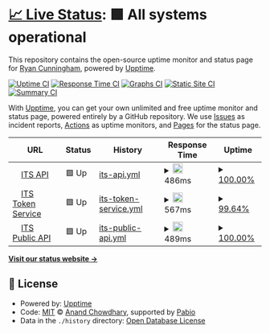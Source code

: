 # [📈 Live Status](https://demo.upptime.js.org): <!--live status--> **🟩 All systems operational**

This repository contains the open-source uptime monitor and status page for [Ryan Cunningham](https://demo.upptime.js.org), powered by [Upptime](https://github.com/upptime/upptime).

[![Uptime CI](https://github.com/Blue-Fin-Ryan-Cunningham/BlueFinAPIs-UppTime/workflows/Uptime%20CI/badge.svg)](https://github.com/Blue-Fin-Ryan-Cunningham/BlueFinAPIs-UppTime/actions?query=workflow%3A%22Uptime+CI%22)
[![Response Time CI](https://github.com/Blue-Fin-Ryan-Cunningham/BlueFinAPIs-UppTime/workflows/Response%20Time%20CI/badge.svg)](https://github.com/Blue-Fin-Ryan-Cunningham/BlueFinAPIs-UppTime/actions?query=workflow%3A%22Response+Time+CI%22)
[![Graphs CI](https://github.com/Blue-Fin-Ryan-Cunningham/BlueFinAPIs-UppTime/workflows/Graphs%20CI/badge.svg)](https://github.com/Blue-Fin-Ryan-Cunningham/BlueFinAPIs-UppTime/actions?query=workflow%3A%22Graphs+CI%22)
[![Static Site CI](https://github.com/Blue-Fin-Ryan-Cunningham/BlueFinAPIs-UppTime/workflows/Static%20Site%20CI/badge.svg)](https://github.com/Blue-Fin-Ryan-Cunningham/BlueFinAPIs-UppTime/actions?query=workflow%3A%22Static+Site+CI%22)
[![Summary CI](https://github.com/Blue-Fin-Ryan-Cunningham/BlueFinAPIs-UppTime/workflows/Summary%20CI/badge.svg)](https://github.com/Blue-Fin-Ryan-Cunningham/BlueFinAPIs-UppTime/actions?query=workflow%3A%22Summary+CI%22)

With [Upptime](https://upptime.js.org), you can get your own unlimited and free uptime monitor and status page, powered entirely by a GitHub repository. We use [Issues](https://github.com/Blue-Fin-Ryan-Cunningham/BlueFinAPIs-UppTime/issues) as incident reports, [Actions](https://github.com/Blue-Fin-Ryan-Cunningham/BlueFinAPIs-UppTime/actions) as uptime monitors, and [Pages](https://demo.upptime.js.org) for the status page.

<!--start: status pages-->
<!-- This summary is generated by Upptime (https://github.com/upptime/upptime) -->
<!-- Do not edit this manually, your changes will be overwritten -->
<!-- prettier-ignore -->
| URL | Status | History | Response Time | Uptime |
| --- | ------ | ------- | ------------- | ------ |
| <img alt="" src="https://icons.duckduckgo.com/ip3/itsbackofficeapi.azurewebsites.net.ico" height="13"> [ITS API](https://itsbackofficeapi.azurewebsites.net/swagger/index.html) | 🟩 Up | [its-api.yml](https://github.com/Blue-Fin-Ryan-Cunningham/BlueFinAPIs-UppTime/commits/HEAD/history/its-api.yml) | <details><summary><img alt="Response time graph" src="./graphs/its-api/response-time-week.png" height="20"> 486ms</summary><br><a href="https://Blue-Fin-Ryan-Cunningham.github.io/Blue-Fin-Ryan-Cunningham/BlueFinAPIs-UppTime/history/its-api"><img alt="Response time 562" src="https://img.shields.io/endpoint?url=https%3A%2F%2Fraw.githubusercontent.com%2FBlue-Fin-Ryan-Cunningham%2FBlueFinAPIs-UppTime%2FHEAD%2Fapi%2Fits-api%2Fresponse-time.json"></a><br><a href="https://Blue-Fin-Ryan-Cunningham.github.io/Blue-Fin-Ryan-Cunningham/BlueFinAPIs-UppTime/history/its-api"><img alt="24-hour response time 512" src="https://img.shields.io/endpoint?url=https%3A%2F%2Fraw.githubusercontent.com%2FBlue-Fin-Ryan-Cunningham%2FBlueFinAPIs-UppTime%2FHEAD%2Fapi%2Fits-api%2Fresponse-time-day.json"></a><br><a href="https://Blue-Fin-Ryan-Cunningham.github.io/Blue-Fin-Ryan-Cunningham/BlueFinAPIs-UppTime/history/its-api"><img alt="7-day response time 486" src="https://img.shields.io/endpoint?url=https%3A%2F%2Fraw.githubusercontent.com%2FBlue-Fin-Ryan-Cunningham%2FBlueFinAPIs-UppTime%2FHEAD%2Fapi%2Fits-api%2Fresponse-time-week.json"></a><br><a href="https://Blue-Fin-Ryan-Cunningham.github.io/Blue-Fin-Ryan-Cunningham/BlueFinAPIs-UppTime/history/its-api"><img alt="30-day response time 511" src="https://img.shields.io/endpoint?url=https%3A%2F%2Fraw.githubusercontent.com%2FBlue-Fin-Ryan-Cunningham%2FBlueFinAPIs-UppTime%2FHEAD%2Fapi%2Fits-api%2Fresponse-time-month.json"></a><br><a href="https://Blue-Fin-Ryan-Cunningham.github.io/Blue-Fin-Ryan-Cunningham/BlueFinAPIs-UppTime/history/its-api"><img alt="1-year response time 562" src="https://img.shields.io/endpoint?url=https%3A%2F%2Fraw.githubusercontent.com%2FBlue-Fin-Ryan-Cunningham%2FBlueFinAPIs-UppTime%2FHEAD%2Fapi%2Fits-api%2Fresponse-time-year.json"></a></details> | <details><summary><a href="https://Blue-Fin-Ryan-Cunningham.github.io/Blue-Fin-Ryan-Cunningham/BlueFinAPIs-UppTime/history/its-api">100.00%</a></summary><a href="https://Blue-Fin-Ryan-Cunningham.github.io/Blue-Fin-Ryan-Cunningham/BlueFinAPIs-UppTime/history/its-api"><img alt="All-time uptime 99.99%" src="https://img.shields.io/endpoint?url=https%3A%2F%2Fraw.githubusercontent.com%2FBlue-Fin-Ryan-Cunningham%2FBlueFinAPIs-UppTime%2FHEAD%2Fapi%2Fits-api%2Fuptime.json"></a><br><a href="https://Blue-Fin-Ryan-Cunningham.github.io/Blue-Fin-Ryan-Cunningham/BlueFinAPIs-UppTime/history/its-api"><img alt="24-hour uptime 100.00%" src="https://img.shields.io/endpoint?url=https%3A%2F%2Fraw.githubusercontent.com%2FBlue-Fin-Ryan-Cunningham%2FBlueFinAPIs-UppTime%2FHEAD%2Fapi%2Fits-api%2Fuptime-day.json"></a><br><a href="https://Blue-Fin-Ryan-Cunningham.github.io/Blue-Fin-Ryan-Cunningham/BlueFinAPIs-UppTime/history/its-api"><img alt="7-day uptime 100.00%" src="https://img.shields.io/endpoint?url=https%3A%2F%2Fraw.githubusercontent.com%2FBlue-Fin-Ryan-Cunningham%2FBlueFinAPIs-UppTime%2FHEAD%2Fapi%2Fits-api%2Fuptime-week.json"></a><br><a href="https://Blue-Fin-Ryan-Cunningham.github.io/Blue-Fin-Ryan-Cunningham/BlueFinAPIs-UppTime/history/its-api"><img alt="30-day uptime 100.00%" src="https://img.shields.io/endpoint?url=https%3A%2F%2Fraw.githubusercontent.com%2FBlue-Fin-Ryan-Cunningham%2FBlueFinAPIs-UppTime%2FHEAD%2Fapi%2Fits-api%2Fuptime-month.json"></a><br><a href="https://Blue-Fin-Ryan-Cunningham.github.io/Blue-Fin-Ryan-Cunningham/BlueFinAPIs-UppTime/history/its-api"><img alt="1-year uptime 99.99%" src="https://img.shields.io/endpoint?url=https%3A%2F%2Fraw.githubusercontent.com%2FBlue-Fin-Ryan-Cunningham%2FBlueFinAPIs-UppTime%2FHEAD%2Fapi%2Fits-api%2Fuptime-year.json"></a></details>
| <img alt="" src="https://icons.duckduckgo.com/ip3/its-tokenserviceapi.azurewebsites.net.ico" height="13"> [ITS Token Service](https://its-tokenserviceapi.azurewebsites.net/.well-known/openid-configuration) | 🟩 Up | [its-token-service.yml](https://github.com/Blue-Fin-Ryan-Cunningham/BlueFinAPIs-UppTime/commits/HEAD/history/its-token-service.yml) | <details><summary><img alt="Response time graph" src="./graphs/its-token-service/response-time-week.png" height="20"> 567ms</summary><br><a href="https://Blue-Fin-Ryan-Cunningham.github.io/Blue-Fin-Ryan-Cunningham/BlueFinAPIs-UppTime/history/its-token-service"><img alt="Response time 561" src="https://img.shields.io/endpoint?url=https%3A%2F%2Fraw.githubusercontent.com%2FBlue-Fin-Ryan-Cunningham%2FBlueFinAPIs-UppTime%2FHEAD%2Fapi%2Fits-token-service%2Fresponse-time.json"></a><br><a href="https://Blue-Fin-Ryan-Cunningham.github.io/Blue-Fin-Ryan-Cunningham/BlueFinAPIs-UppTime/history/its-token-service"><img alt="24-hour response time 540" src="https://img.shields.io/endpoint?url=https%3A%2F%2Fraw.githubusercontent.com%2FBlue-Fin-Ryan-Cunningham%2FBlueFinAPIs-UppTime%2FHEAD%2Fapi%2Fits-token-service%2Fresponse-time-day.json"></a><br><a href="https://Blue-Fin-Ryan-Cunningham.github.io/Blue-Fin-Ryan-Cunningham/BlueFinAPIs-UppTime/history/its-token-service"><img alt="7-day response time 567" src="https://img.shields.io/endpoint?url=https%3A%2F%2Fraw.githubusercontent.com%2FBlue-Fin-Ryan-Cunningham%2FBlueFinAPIs-UppTime%2FHEAD%2Fapi%2Fits-token-service%2Fresponse-time-week.json"></a><br><a href="https://Blue-Fin-Ryan-Cunningham.github.io/Blue-Fin-Ryan-Cunningham/BlueFinAPIs-UppTime/history/its-token-service"><img alt="30-day response time 568" src="https://img.shields.io/endpoint?url=https%3A%2F%2Fraw.githubusercontent.com%2FBlue-Fin-Ryan-Cunningham%2FBlueFinAPIs-UppTime%2FHEAD%2Fapi%2Fits-token-service%2Fresponse-time-month.json"></a><br><a href="https://Blue-Fin-Ryan-Cunningham.github.io/Blue-Fin-Ryan-Cunningham/BlueFinAPIs-UppTime/history/its-token-service"><img alt="1-year response time 561" src="https://img.shields.io/endpoint?url=https%3A%2F%2Fraw.githubusercontent.com%2FBlue-Fin-Ryan-Cunningham%2FBlueFinAPIs-UppTime%2FHEAD%2Fapi%2Fits-token-service%2Fresponse-time-year.json"></a></details> | <details><summary><a href="https://Blue-Fin-Ryan-Cunningham.github.io/Blue-Fin-Ryan-Cunningham/BlueFinAPIs-UppTime/history/its-token-service">99.64%</a></summary><a href="https://Blue-Fin-Ryan-Cunningham.github.io/Blue-Fin-Ryan-Cunningham/BlueFinAPIs-UppTime/history/its-token-service"><img alt="All-time uptime 99.98%" src="https://img.shields.io/endpoint?url=https%3A%2F%2Fraw.githubusercontent.com%2FBlue-Fin-Ryan-Cunningham%2FBlueFinAPIs-UppTime%2FHEAD%2Fapi%2Fits-token-service%2Fuptime.json"></a><br><a href="https://Blue-Fin-Ryan-Cunningham.github.io/Blue-Fin-Ryan-Cunningham/BlueFinAPIs-UppTime/history/its-token-service"><img alt="24-hour uptime 100.00%" src="https://img.shields.io/endpoint?url=https%3A%2F%2Fraw.githubusercontent.com%2FBlue-Fin-Ryan-Cunningham%2FBlueFinAPIs-UppTime%2FHEAD%2Fapi%2Fits-token-service%2Fuptime-day.json"></a><br><a href="https://Blue-Fin-Ryan-Cunningham.github.io/Blue-Fin-Ryan-Cunningham/BlueFinAPIs-UppTime/history/its-token-service"><img alt="7-day uptime 99.64%" src="https://img.shields.io/endpoint?url=https%3A%2F%2Fraw.githubusercontent.com%2FBlue-Fin-Ryan-Cunningham%2FBlueFinAPIs-UppTime%2FHEAD%2Fapi%2Fits-token-service%2Fuptime-week.json"></a><br><a href="https://Blue-Fin-Ryan-Cunningham.github.io/Blue-Fin-Ryan-Cunningham/BlueFinAPIs-UppTime/history/its-token-service"><img alt="30-day uptime 99.92%" src="https://img.shields.io/endpoint?url=https%3A%2F%2Fraw.githubusercontent.com%2FBlue-Fin-Ryan-Cunningham%2FBlueFinAPIs-UppTime%2FHEAD%2Fapi%2Fits-token-service%2Fuptime-month.json"></a><br><a href="https://Blue-Fin-Ryan-Cunningham.github.io/Blue-Fin-Ryan-Cunningham/BlueFinAPIs-UppTime/history/its-token-service"><img alt="1-year uptime 99.98%" src="https://img.shields.io/endpoint?url=https%3A%2F%2Fraw.githubusercontent.com%2FBlue-Fin-Ryan-Cunningham%2FBlueFinAPIs-UppTime%2FHEAD%2Fapi%2Fits-token-service%2Fuptime-year.json"></a></details>
| <img alt="" src="https://icons.duckduckgo.com/ip3/its-public-web-api-live.azurewebsites.net.ico" height="13"> [ITS Public API](https://its-public-web-api-live.azurewebsites.net/swagger/index.html) | 🟩 Up | [its-public-api.yml](https://github.com/Blue-Fin-Ryan-Cunningham/BlueFinAPIs-UppTime/commits/HEAD/history/its-public-api.yml) | <details><summary><img alt="Response time graph" src="./graphs/its-public-api/response-time-week.png" height="20"> 489ms</summary><br><a href="https://Blue-Fin-Ryan-Cunningham.github.io/Blue-Fin-Ryan-Cunningham/BlueFinAPIs-UppTime/history/its-public-api"><img alt="Response time 581" src="https://img.shields.io/endpoint?url=https%3A%2F%2Fraw.githubusercontent.com%2FBlue-Fin-Ryan-Cunningham%2FBlueFinAPIs-UppTime%2FHEAD%2Fapi%2Fits-public-api%2Fresponse-time.json"></a><br><a href="https://Blue-Fin-Ryan-Cunningham.github.io/Blue-Fin-Ryan-Cunningham/BlueFinAPIs-UppTime/history/its-public-api"><img alt="24-hour response time 510" src="https://img.shields.io/endpoint?url=https%3A%2F%2Fraw.githubusercontent.com%2FBlue-Fin-Ryan-Cunningham%2FBlueFinAPIs-UppTime%2FHEAD%2Fapi%2Fits-public-api%2Fresponse-time-day.json"></a><br><a href="https://Blue-Fin-Ryan-Cunningham.github.io/Blue-Fin-Ryan-Cunningham/BlueFinAPIs-UppTime/history/its-public-api"><img alt="7-day response time 489" src="https://img.shields.io/endpoint?url=https%3A%2F%2Fraw.githubusercontent.com%2FBlue-Fin-Ryan-Cunningham%2FBlueFinAPIs-UppTime%2FHEAD%2Fapi%2Fits-public-api%2Fresponse-time-week.json"></a><br><a href="https://Blue-Fin-Ryan-Cunningham.github.io/Blue-Fin-Ryan-Cunningham/BlueFinAPIs-UppTime/history/its-public-api"><img alt="30-day response time 647" src="https://img.shields.io/endpoint?url=https%3A%2F%2Fraw.githubusercontent.com%2FBlue-Fin-Ryan-Cunningham%2FBlueFinAPIs-UppTime%2FHEAD%2Fapi%2Fits-public-api%2Fresponse-time-month.json"></a><br><a href="https://Blue-Fin-Ryan-Cunningham.github.io/Blue-Fin-Ryan-Cunningham/BlueFinAPIs-UppTime/history/its-public-api"><img alt="1-year response time 581" src="https://img.shields.io/endpoint?url=https%3A%2F%2Fraw.githubusercontent.com%2FBlue-Fin-Ryan-Cunningham%2FBlueFinAPIs-UppTime%2FHEAD%2Fapi%2Fits-public-api%2Fresponse-time-year.json"></a></details> | <details><summary><a href="https://Blue-Fin-Ryan-Cunningham.github.io/Blue-Fin-Ryan-Cunningham/BlueFinAPIs-UppTime/history/its-public-api">100.00%</a></summary><a href="https://Blue-Fin-Ryan-Cunningham.github.io/Blue-Fin-Ryan-Cunningham/BlueFinAPIs-UppTime/history/its-public-api"><img alt="All-time uptime 99.64%" src="https://img.shields.io/endpoint?url=https%3A%2F%2Fraw.githubusercontent.com%2FBlue-Fin-Ryan-Cunningham%2FBlueFinAPIs-UppTime%2FHEAD%2Fapi%2Fits-public-api%2Fuptime.json"></a><br><a href="https://Blue-Fin-Ryan-Cunningham.github.io/Blue-Fin-Ryan-Cunningham/BlueFinAPIs-UppTime/history/its-public-api"><img alt="24-hour uptime 100.00%" src="https://img.shields.io/endpoint?url=https%3A%2F%2Fraw.githubusercontent.com%2FBlue-Fin-Ryan-Cunningham%2FBlueFinAPIs-UppTime%2FHEAD%2Fapi%2Fits-public-api%2Fuptime-day.json"></a><br><a href="https://Blue-Fin-Ryan-Cunningham.github.io/Blue-Fin-Ryan-Cunningham/BlueFinAPIs-UppTime/history/its-public-api"><img alt="7-day uptime 100.00%" src="https://img.shields.io/endpoint?url=https%3A%2F%2Fraw.githubusercontent.com%2FBlue-Fin-Ryan-Cunningham%2FBlueFinAPIs-UppTime%2FHEAD%2Fapi%2Fits-public-api%2Fuptime-week.json"></a><br><a href="https://Blue-Fin-Ryan-Cunningham.github.io/Blue-Fin-Ryan-Cunningham/BlueFinAPIs-UppTime/history/its-public-api"><img alt="30-day uptime 100.00%" src="https://img.shields.io/endpoint?url=https%3A%2F%2Fraw.githubusercontent.com%2FBlue-Fin-Ryan-Cunningham%2FBlueFinAPIs-UppTime%2FHEAD%2Fapi%2Fits-public-api%2Fuptime-month.json"></a><br><a href="https://Blue-Fin-Ryan-Cunningham.github.io/Blue-Fin-Ryan-Cunningham/BlueFinAPIs-UppTime/history/its-public-api"><img alt="1-year uptime 99.64%" src="https://img.shields.io/endpoint?url=https%3A%2F%2Fraw.githubusercontent.com%2FBlue-Fin-Ryan-Cunningham%2FBlueFinAPIs-UppTime%2FHEAD%2Fapi%2Fits-public-api%2Fuptime-year.json"></a></details>

<!--end: status pages-->

[**Visit our status website →**](https://demo.upptime.js.org)

## 📄 License

- Powered by: [Upptime](https://github.com/upptime/upptime)
- Code: [MIT](./LICENSE) © [Anand Chowdhary](https://anandchowdhary.com), supported by [Pabio](https://pabio.com)
- Data in the `./history` directory: [Open Database License](https://opendatacommons.org/licenses/odbl/1-0/)
